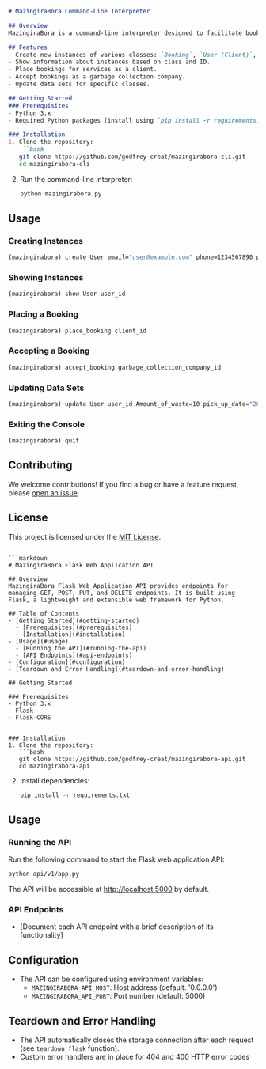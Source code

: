 

```markdown
# MazingiraBora Command-Line Interpreter

## Overview
MazingiraBora is a command-line interpreter designed to facilitate booking services related to waste management. It enables clients to place bookings for services and allows garbage collection companies to accept these bookings.

## Features
- Create new instances of various classes: `Booking`, `User (Client)`, `Garbage_type`, `Garbage_collection_company`, `BaseModel`.
- Show information about instances based on class and ID.
- Place bookings for services as a client.
- Accept bookings as a garbage collection company.
- Update data sets for specific classes.

## Getting Started
### Prerequisites
- Python 3.x
- Required Python packages (install using `pip install -r requirements.txt`)

### Installation
1. Clone the repository:
   ```bash
   git clone https://github.com/godfrey-creat/mazingirabora-cli.git
   cd mazingirabora-cli
   ```

2. Run the command-line interpreter:
   ```bash
   python mazingirabora.py
   ```

## Usage
### Creating Instances
```bash
(mazingirabora) create User email="user@example.com" phone=1234567890 password="secret"
```

### Showing Instances
```bash
(mazingirabora) show User user_id
```

### Placing a Booking
```bash
(mazingirabora) place_booking client_id
```

### Accepting a Booking
```bash
(mazingirabora) accept_booking garbage_collection_company_id
```

### Updating Data Sets
```bash
(mazingirabora) update User user_id Amount_of_waste=10 pick_up_date="2023-12-31"
```

### Exiting the Console
```bash
(mazingirabora) quit
```

## Contributing
We welcome contributions! If you find a bug or have a feature request, please [open an issue](https://github.com/godfrey-creat/mazingirabora-cli/issues).

## License
This project is licensed under the [MIT License](LICENSE).
```

```markdown
# MazingiraBora Flask Web Application API

## Overview
MazingiraBora Flask Web Application API provides endpoints for managing GET, POST, PUT, and DELETE endpoints. It is built using Flask, a lightweight and extensible web framework for Python.

## Table of Contents
- [Getting Started](#getting-started)
  - [Prerequisites](#prerequisites)
  - [Installation](#installation)
- [Usage](#usage)
  - [Running the API](#running-the-api)
  - [API Endpoints](#api-endpoints)
- [Configuration](#configuration)
- [Teardown and Error Handling](#teardown-and-error-handling)

## Getting Started

### Prerequisites
- Python 3.x
- Flask
- Flask-CORS


### Installation
1. Clone the repository:
   ```bash
   git clone https://github.com/godfrey-creat/mazingirabora-api.git
   cd mazingirabora-api
   ```

2. Install dependencies:
   ```bash
   pip install -r requirements.txt
   ```

## Usage

### Running the API
Run the following command to start the Flask web application API:
```bash
python api/v1/app.py
```
The API will be accessible at [http://localhost:5000](http://localhost:5000) by default.

### API Endpoints
- [Document each API endpoint with a brief description of its functionality]

## Configuration
- The API can be configured using environment variables:
  - `MAZINGIRABORA_API_HOST`: Host address (default: '0.0.0.0')
  - `MAZINGIRABORA_API_PORT`: Port number (default: 5000)

## Teardown and Error Handling
- The API automatically closes the storage connection after each request (see `teardown_flask` function).
- Custom error handlers are in place for 404 and 400 HTTP error codes
